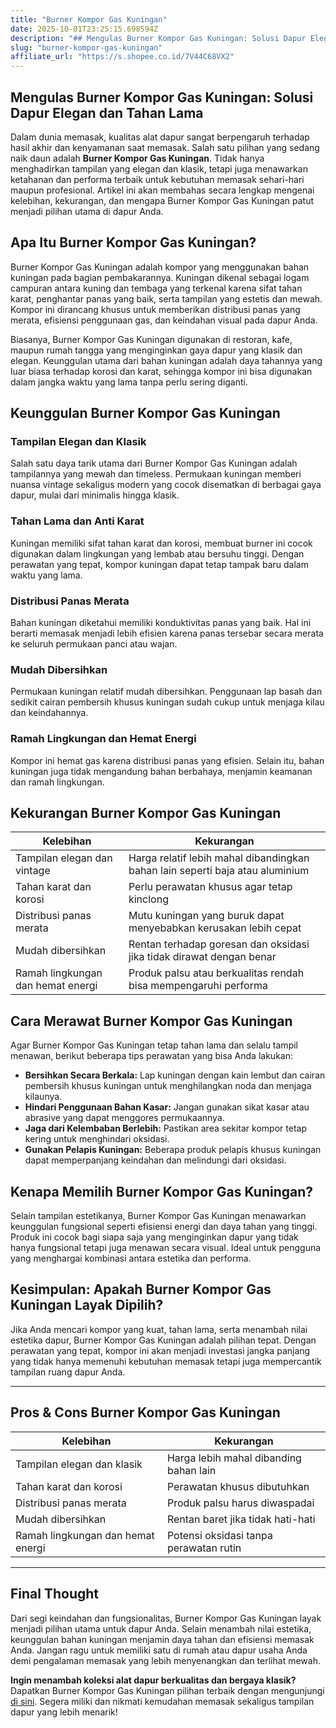 ```yaml
---
title: "Burner Kompor Gas Kuningan"
date: 2025-10-01T23:25:15.698594Z
description: "## Mengulas Burner Kompor Gas Kuningan: Solusi Dapur Elegan dan Tahan Lama..."
slug: "burner-kompor-gas-kuningan"
affiliate_url: "https://s.shopee.co.id/7V44C68VX2"
---
```

## Mengulas Burner Kompor Gas Kuningan: Solusi Dapur Elegan dan Tahan Lama

Dalam dunia memasak, kualitas alat dapur sangat berpengaruh terhadap hasil akhir dan kenyamanan saat memasak. Salah satu pilihan yang sedang naik daun adalah **Burner Kompor Gas Kuningan**. Tidak hanya menghadirkan tampilan yang elegan dan klasik, tetapi juga menawarkan ketahanan dan performa terbaik untuk kebutuhan memasak sehari-hari maupun profesional. Artikel ini akan membahas secara lengkap mengenai kelebihan, kekurangan, dan mengapa Burner Kompor Gas Kuningan patut menjadi pilihan utama di dapur Anda.

## Apa Itu Burner Kompor Gas Kuningan?

Burner Kompor Gas Kuningan adalah kompor yang menggunakan bahan kuningan pada bagian pembakarannya. Kuningan dikenal sebagai logam campuran antara kuning dan tembaga yang terkenal karena sifat tahan karat, penghantar panas yang baik, serta tampilan yang estetis dan mewah. Kompor ini dirancang khusus untuk memberikan distribusi panas yang merata, efisiensi penggunaan gas, dan keindahan visual pada dapur Anda.

Biasanya, Burner Kompor Gas Kuningan digunakan di restoran, kafe, maupun rumah tangga yang menginginkan gaya dapur yang klasik dan elegan. Keunggulan utama dari bahan kuningan adalah daya tahannya yang luar biasa terhadap korosi dan karat, sehingga kompor ini bisa digunakan dalam jangka waktu yang lama tanpa perlu sering diganti.

## Keunggulan Burner Kompor Gas Kuningan

### Tampilan Elegan dan Klasik

Salah satu daya tarik utama dari Burner Kompor Gas Kuningan adalah tampilannya yang mewah dan timeless. Permukaan kuningan memberi nuansa vintage sekaligus modern yang cocok disematkan di berbagai gaya dapur, mulai dari minimalis hingga klasik.

### Tahan Lama dan Anti Karat

Kuningan memiliki sifat tahan karat dan korosi, membuat burner ini cocok digunakan dalam lingkungan yang lembab atau bersuhu tinggi. Dengan perawatan yang tepat, kompor kuningan dapat tetap tampak baru dalam waktu yang lama.

### Distribusi Panas Merata

Bahan kuningan diketahui memiliki konduktivitas panas yang baik. Hal ini berarti memasak menjadi lebih efisien karena panas tersebar secara merata ke seluruh permukaan panci atau wajan.

### Mudah Dibersihkan

Permukaan kuningan relatif mudah dibersihkan. Penggunaan lap basah dan sedikit cairan pembersih khusus kuningan sudah cukup untuk menjaga kilau dan keindahannya.

### Ramah Lingkungan dan Hemat Energi

Kompor ini hemat gas karena distribusi panas yang efisien. Selain itu, bahan kuningan juga tidak mengandung bahan berbahaya, menjamin keamanan dan ramah lingkungan.

## Kekurangan Burner Kompor Gas Kuningan

| Kelebihan | Kekurangan |
|------------|--------------|
| Tampilan elegan dan vintage | Harga relatif lebih mahal dibandingkan bahan lain seperti baja atau aluminium |
| Tahan karat dan korosi | Perlu perawatan khusus agar tetap kinclong |
| Distribusi panas merata | Mutu kuningan yang buruk dapat menyebabkan kerusakan lebih cepat |
| Mudah dibersihkan | Rentan terhadap goresan dan oksidasi jika tidak dirawat dengan benar |
| Ramah lingkungan dan hemat energi | Produk palsu atau berkualitas rendah bisa mempengaruhi performa |

## Cara Merawat Burner Kompor Gas Kuningan

Agar Burner Kompor Gas Kuningan tetap tahan lama dan selalu tampil menawan, berikut beberapa tips perawatan yang bisa Anda lakukan:

- **Bersihkan Secara Berkala:** Lap kuningan dengan kain lembut dan cairan pembersih khusus kuningan untuk menghilangkan noda dan menjaga kilaunya.
- **Hindari Penggunaan Bahan Kasar:** Jangan gunakan sikat kasar atau abrasive yang dapat menggores permukaannya.
- **Jaga dari Kelembaban Berlebih:** Pastikan area sekitar kompor tetap kering untuk menghindari oksidasi.
- **Gunakan Pelapis Kuningan:** Beberapa produk pelapis khusus kuningan dapat memperpanjang keindahan dan melindungi dari oksidasi.

## Kenapa Memilih Burner Kompor Gas Kuningan?

Selain tampilan estetikanya, Burner Kompor Gas Kuningan menawarkan keunggulan fungsional seperti efisiensi energi dan daya tahan yang tinggi. Produk ini cocok bagi siapa saja yang menginginkan dapur yang tidak hanya fungsional tetapi juga menawan secara visual. Ideal untuk pengguna yang menghargai kombinasi antara estetika dan performa.

## Kesimpulan: Apakah Burner Kompor Gas Kuningan Layak Dipilih?

Jika Anda mencari kompor yang kuat, tahan lama, serta menambah nilai estetika dapur, Burner Kompor Gas Kuningan adalah pilihan tepat. Dengan perawatan yang tepat, kompor ini akan menjadi investasi jangka panjang yang tidak hanya memenuhi kebutuhan memasak tetapi juga mempercantik tampilan ruang dapur Anda.

---

## Pros & Cons Burner Kompor Gas Kuningan

| Kelebihan | Kekurangan |
|------------|--------------|
| Tampilan elegan dan klasik | Harga lebih mahal dibanding bahan lain |
| Tahan karat dan korosi | Perawatan khusus dibutuhkan |
| Distribusi panas merata | Produk palsu harus diwaspadai |
| Mudah dibersihkan | Rentan baret jika tidak hati-hati |
| Ramah lingkungan dan hemat energi | Potensi oksidasi tanpa perawatan rutin |

---

## Final Thought

Dari segi keindahan dan fungsionalitas, Burner Kompor Gas Kuningan layak menjadi pilihan utama untuk dapur Anda. Selain menambah nilai estetika, keunggulan bahan kuningan menjamin daya tahan dan efisiensi memasak Anda. Jangan ragu untuk memiliki satu di rumah atau dapur usaha Anda demi pengalaman memasak yang lebih menyenangkan dan terlihat mewah.

**Ingin menambah koleksi alat dapur berkualitas dan bergaya klasik?** Dapatkan Burner Kompor Gas Kuningan pilihan terbaik dengan mengunjungi [di sini](https://s.shopee.co.id/7V44C68VX2). Segera miliki dan nikmati kemudahan memasak sekaligus tampilan dapur yang lebih menarik!